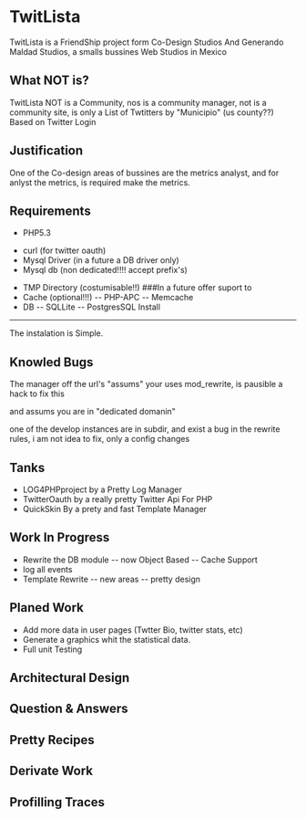 TwitLista
=========
TwitLista is a FriendShip project form Co-Design Studios And Generando Maldad Studios, a smalls bussines Web Studios in Mexico


What NOT is?
--------
TwitLista NOT is a Community, nos is a community manager, not is a community site, is only a List of Twtitters by "Municipio" 
(us county??) Based on Twitter Login


Justification
-------------
One of the Co-design areas of bussines are the metrics analyst, and for anlyst the metrics, is required make the metrics.

Requirements
------------
-	PHP5.3
+	curl (for twitter oauth)
+	Mysql Driver (in a future a DB driver only)
+	Mysql db (non dedicated!!!! accept prefix's)
-	TMP Directory (costumisable!!)
###In a future offer suport to 
-	Cache (optional!!!)
--	PHP-APC
--	Memcache
-	DB
--	SQLLite
--	PostgresSQL
Install
-------
The instalation is Simple.



Knowled Bugs
------------

The manager off the url's "assums" your uses mod_rewrite, is pausible a hack to fix this

and assums you are in "dedicated domanin"

one of the develop instances are in subdir, and exist a bug in the rewrite rules, i am not idea to fix, only a config changes

Tanks
-----
-	LOG4PHPproject by a Pretty Log Manager
-	TwitterOauth by a really pretty Twitter Api For PHP
-	QuickSkin By a prety and fast Template Manager

Work In Progress
----------------
-	Rewrite the DB module
--	now Object Based
--	Cache Support
-	log all events
-	Template Rewrite
--	new areas
--	pretty design

Planed Work
-----------
-	Add more data in user pages (Twtter Bio, twitter stats, etc)
-	Generate a graphics whit the statistical data.
-	Full unit Testing

Architectural Design
--------------------

Question & Answers
-------------------


Pretty Recipes
--------------


Derivate Work
-------------


Profilling Traces
-----------------




